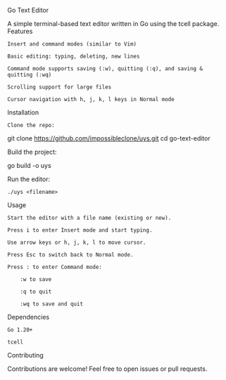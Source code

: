 Go Text Editor

A simple terminal-based text editor written in Go using the tcell package.
Features

    Insert and command modes (similar to Vim)

    Basic editing: typing, deleting, new lines

    Command mode supports saving (:w), quitting (:q), and saving & quitting (:wq)

    Scrolling support for large files

    Cursor navigation with h, j, k, l keys in Normal mode

Installation

    Clone the repo:

git clone https://github.com/impossibleclone/uys.git
cd go-text-editor

Build the project:

go build -o uys

Run the editor:

    ./uys <filename>

Usage

    Start the editor with a file name (existing or new).

    Press i to enter Insert mode and start typing.

    Use arrow keys or h, j, k, l to move cursor.

    Press Esc to switch back to Normal mode.

    Press : to enter Command mode:

        :w to save

        :q to quit

        :wq to save and quit

Dependencies

    Go 1.20+

    tcell

Contributing

Contributions are welcome! Feel free to open issues or pull requests.
